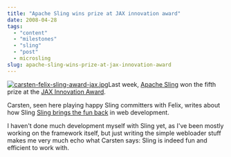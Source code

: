 ```yaml
---
title: "Apache Sling wins prize at JAX innovation award"
date: 2008-04-28
tags: 
  - "content"
  - "milestones"
  - "sling"
  - "post"
  - microsling
slug: apache-sling-wins-prize-at-jax-innovation-award
---
```


[![carsten-felix-sling-award-jax.jpg](/assets/images//carsten-felix-sling-award-jax.jpg)](http://dev.day.com/microsling/content/blogs/main/jaxaward2.html)Last week, [Apache Sling](http://incubator.apache.org/sling) won the fifth prize at the [JAX Innovation Award](http://jax-award.de/jax_award/index_eng.php).

Carsten, seen here playing happy Sling committers with Felix, writes about how Sling [Sling brings the fun back](http://www.osoco.org/blog/?p=33) in web development.

I haven't done much development myself with Sling yet, as I've been mostly working on the framework itself, but just writing the simple webloader stuff makes me very much echo what Carsten says: Sling is indeed fun and efficient to work with.
